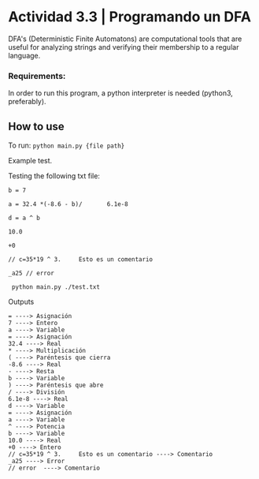 # Actividad 3.3 | Programando un DFA

DFA's (Deterministic Finite Automatons) are computational tools that are useful for analyzing strings and verifying their membership to a regular language.

### Requirements:

In order to run this program, a python interpreter is needed (python3, preferably).

## How to use

To run:
`python main.py {file path}`

Example test.

Testing the following txt file:

```
b = 7

a = 32.4 *(-8.6 - b)/       6.1e-8

d = a ^ b

10.0

+0

// c=35*19 ^ 3.     Esto es un comentario

_a25 // error
```

` python main.py ./test.txt`

Outputs

```b ----> Variable
= ----> Asignación
7 ----> Entero
a ----> Variable
= ----> Asignación
32.4 ----> Real
* ----> Multiplicación
( ----> Paréntesis que cierra
-8.6 ----> Real
- ----> Resta
b ----> Variable
) ----> Paréntesis que abre
/ ----> División
6.1e-8 ----> Real
d ----> Variable
= ----> Asignación
a ----> Variable
^ ----> Potencia
b ----> Variable
10.0 ----> Real
+0 ----> Entero
// c=35*19 ^ 3.     Esto es un comentario ----> Comentario
_a25 ----> Error
// error  ----> Comentario
```
